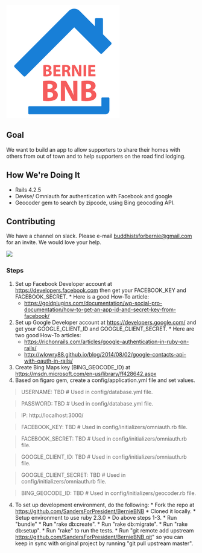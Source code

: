 
![Bernie BNB](app/assets/images/bernie-bnb-logo.png)

## Goal
We want to build an app to allow supporters to share their homes with others from out
of town and to help supporters on the road find lodging.

## How We're Doing It
* Rails 4.2.5
* Devise/ Omniauth for authentication with Facebook and google
* Geocoder gem to search by zipcode, using Bing geocoding API.

## Contributing
We have a channel on slack. Please e-mail buddhistsforbernie@gmail.com for an invite.
We would love your help.

[![](http://img.shields.io/gittip/berniebnbinfo.svg)](https://www.gittip.com/berniebnbinfo/)

### Steps
  1. Set up Facebook Developer account at https://developers.facebook.com
     then get your FACEBOOK_KEY and FACEBOOK_SECRET.
    * Here is a good How-To article:
      * https://goldplugins.com/documentation/wp-social-pro-documentation/how-to-get-an-app-id-and-secret-key-from-facebook/
  2. Set up Google Developer account at https://developers.google.com/
     and get your GOOGLE_CLIENT_ID and GOOGLE_CLIENT_SECRET.
    * Here are two good How-To articles:
      * https://richonrails.com/articles/google-authentication-in-ruby-on-rails/
      * http://wlowry88.github.io/blog/2014/08/02/google-contacts-api-with-oauth-in-rails/
  3. Create Bing Maps key (BING_GEOCODE_ID) at
     https://msdn.microsoft.com/en-us/library/ff428642.aspx
  4. Based on figaro gem, create a config/application.yml file and set values.

> USERNAME: TBD # Used in config/database.yml file.

> PASSWORD: TBD # Used in config/database.yml file.

> IP: http://localhost:3000/

> FACEBOOK_KEY: TBD # Used in config/initializers/omniauth.rb file.

> FACEBOOK_SECRET: TBD # Used in config/initializers/omniauth.rb file.

> GOOGLE_CLIENT_ID: TBD # Used in config/initializers/omniauth.rb file.

> GOOGLE_CLIENT_SECRET: TBD # Used in config/initializers/omniauth.rb file.

> BING_GEOCODE_ID: TBD # Used in config/initializers/geocoder.rb file.

  4. To set up development environment, do the following:
    * Fork the repo at https://github.com/SandersForPresident/BernieBNB
    * Cloned it locally.
    * Setup environment to use ruby 2.3.0
    * Do above steps 1-3.
    * Run "bundle"
    * Run "rake db:create".
    * Run "rake db:migrate".
    * Run "rake db:setup".
    * Run "rake" to run the tests.
    * Run "git remote add upstream https://github.com/SandersForPresident/BernieBNB.git" so you can keep in sync with original project by running "git pull upstream master".
